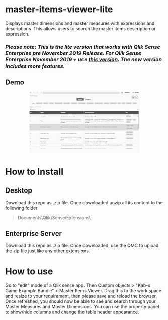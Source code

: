 # master-items-viewer-lite
Displays master dimensions and master measures with expressions and descriptions. This allows users to search the master items description or expression.
### _Please note: This is the lite version that works with Qlik Sense Enterprise pre November 2019 Release. For Qlik Sense Enterprise November 2019 + use [this version](https://github.com/kabir-rab/master-items-viewer). The new version includes more features._

## Demo
<p align="center">
  <img width="70%" alt="Master Items Viewer" src="https://github.com/kabir-rab/master-items-viewer-lite/blob/master/lib/img/master-items-viewer-new.gif">
</p>

# How to Install
## Desktop
Download this repo as .zip file. Once downloaded unzip all its content to the following folder 
> Documents\Qlik\Sense\Extensions\

## Enterprise Server
Download this repo as .zip file. Once downloaded, use the QMC to upload the zip file just like any other extensions.

# How to use
Go to "edit" mode of a Qlik sense app. Then Custom objects > "Kab-s Game Example Bundle" > Master Items Viewer. Drag this to the work space and resize to your requirement, then please save and reload the browser. Once refreshed, you should now be able to see and search through your Master Measures and Master Dimensions. You can use the property panel to show/hide columns and change the table header appearance.  
